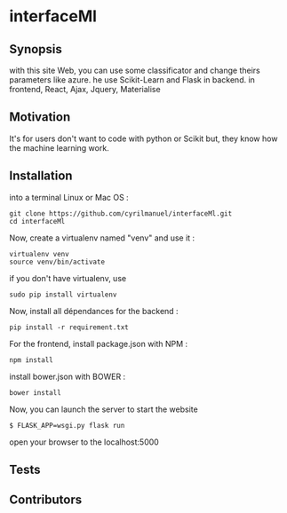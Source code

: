 # interfaceMl

## Synopsis

with this site Web, you can use some classificator and change theirs parameters like azure. he use Scikit-Learn and Flask in backend. in frontend, React, Ajax, Jquery, Materialise

## Motivation

It's for users don't want to code with python or Scikit but, they know how the machine learning work.

## Installation

into a terminal Linux or Mac OS :

```
git clone https://github.com/cyrilmanuel/interfaceMl.git
cd interfaceMl
```

Now, create a virtualenv named "venv" and use it :

```
virtualenv venv
source venv/bin/activate
```

if you don't have virtualenv, use
```
sudo pip install virtualenv
```

Now, install all dépendances for the backend :
```
pip install -r requirement.txt
```

For the frontend, install package.json with NPM :
```
npm install
```

install bower.json with BOWER :
```
bower install
```

Now, you can launch the server to start the website
```
$ FLASK_APP=wsgi.py flask run
```

open your browser to the localhost:5000

## Tests

## Contributors
